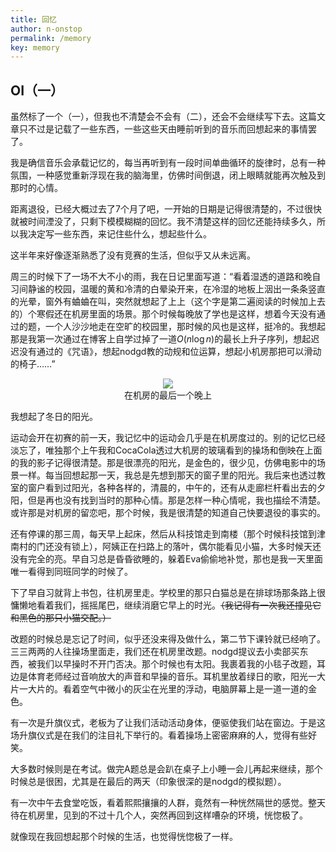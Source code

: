 ```yaml
---
title: 回忆
author: n-onstop
permalink: /memory
key: memory
---
```


## OI（一）

虽然标了一个（一），但我也不清楚会不会有（二），还会不会继续写下去。这篇文章只不过是记载了一些东西，一些这些天由睡前听到的音乐而回想起来的事情罢了。

我是确信音乐会承载记忆的，每当再听到有一段时间单曲循环的旋律时，总有一种氛围，一种感觉重新浮现在我的脑海里，仿佛时间倒退，闭上眼睛就能再次触及到那时的心情。

<!--more-->

距离退役，已经大概过去了7个月了吧，一开始的日期是记得很清楚的，不过很快就被时间湮没了，只剩下模模糊糊的回忆。我不清楚这样的回忆还能持续多久，所以我决定写一些东西，来记住些什么，想起些什么。

这半年来好像逐渐熟悉了没有竞赛的生活，但似乎又从未远离。

周三的时候下了一场不大不小的雨，我在日记里面写道：“看着湿透的道路和晚自习间静谧的校园，温暖的黄和冷清的白晕染开来，在冷湿的地板上洇出一条条竖直的光晕，窗外有蛐蛐在叫，突然就想起了上上（这个字是第二遍阅读的时候加上去的）个寒假还在机房里面的场景。那个时候每晚放了学也是这样，想着今天没有通过的题，一个人沙沙地走在空旷的校园里，那时候的风也是这样，挺冷的。我想起那是我第一次通过在博客上自学过掉了一道$O(n\log n)$的最长上升子序列，想起迟迟没有通过的《咒语》，想起nodgd教的动规和位运算，想起小机房那把可以滑动的椅子……”

<div align="center"><img src="https://s1.ax1x.com/2020/06/26/NrYYcj.jpg"><br>在机房的最后一个晚上</div>

我想起了冬日的阳光。

运动会开在初赛的前一天，我记忆中的运动会几乎是在机房度过的。别的记忆已经淡忘了，唯独那个上午我和CocaCola透过大机房的玻璃看到的操场和倒映在上面的我的影子记得很清楚。那是很漂亮的阳光，是金色的，很少见，仿佛电影中的场景一样。每当回想起那一天，我总是先想到那天的窗子里的阳光。我后来也透过教室的窗户看到过阳光，各种各样的，清晨的，中午的，还有从走廊栏杆看出去的夕阳，但是再也没有找到当时的那种心情。那是怎样一种心情呢，我也描绘不清楚。或许那是对机房的留恋吧，那个时候，我是很清楚的知道自己快要退役的事实的。

还有停课的那三周，每天早上起床，然后从科技馆走到南楼（那个时候科技馆到津南村的门还没有锁上），阿姨正在扫路上的落叶，偶尔能看见小猫，大多时候天还没有完全的亮。早自习总是昏昏欲睡的，躲着Eva偷偷地补觉，那也是我一天里面唯一看得到同班同学的时候了。

下了早自习就背上书包，往机房里走。学校里的那只白猫总是在排球场那条路上很慵懒地看着我们，摇摇尾巴，继续消磨它早上的时光。~~（我记得有一次我还撞见它和黑色的那只小猫交配。）~~

改题的时候总是忘记了时间，似乎还没来得及做什么，第二节下课铃就已经响了。三三两两的人往操场里面走，我们还在机房里改题。nodgd提议去小卖部买东西，被我们以早操时不开门否决。那个时候也有太阳。我裹着我的小毯子改题，耳边是体育老师经过音响放大的声音和早操的音乐。耳机里放着绿日的歌，阳光一大片一大片的。看着空气中微小的灰尘在光里的浮动，电脑屏幕上是一道一道的金色。

有一次是升旗仪式，老板为了让我们活动活动身体，便驱使我们站在窗边。于是这场升旗仪式是在我们的注目礼下举行的。看着操场上密密麻麻的人，觉得有些好笑。

大多数时候则是在考试。做完A题总是会趴在桌子上小睡一会儿再起来继续，那个时候总是很困，尤其是在最后的两天（印象很深的是nodgd的模拟题）。

有一次中午去食堂吃饭，看着熙熙攘攘的人群，竟然有一种恍然隔世的感觉。整天待在机房里，见到的不过十几个人，突然再回到这样嘈杂的环境，恍惚极了。

就像现在我回想起那个时候的生活，也觉得恍惚极了一样。
